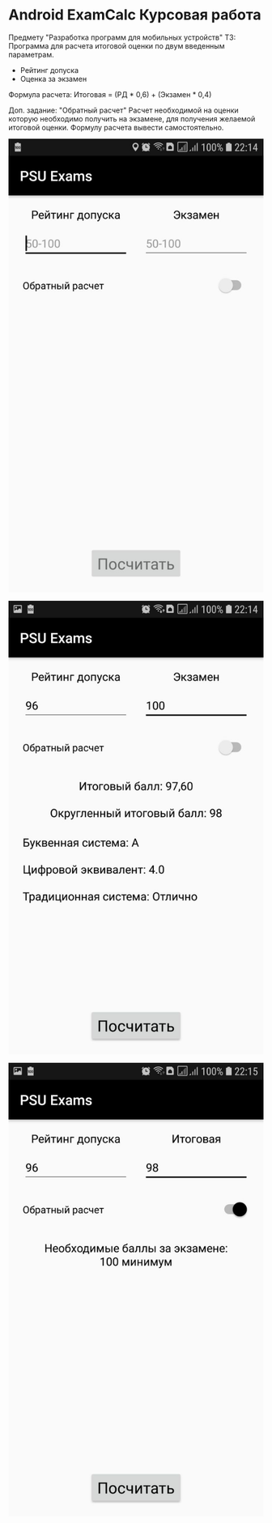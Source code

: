 # Android ExamCalc Курсовая работа

Предмету "Разработка программ для мобильных устройств"
ТЗ: Программа для расчета итоговой оценки по двум введенным параметрам.
- Рейтинг допуска
- Оценка за экзамен

Формула расчета: Итоговая = (РД * 0,6) + (Экзамен * 0,4)

Доп. задание: "Обратный расчет"
Расчет необходимой на оценки которую необходимо получить на экзамене, для получения желаемой итоговой оценки. 
Формулу расчета вывести самостоятельно.

![Screenshot](Screenshot_1.png)

![Screenshot](Screenshot_2.png)

![Screenshot](Screenshot_3.png)